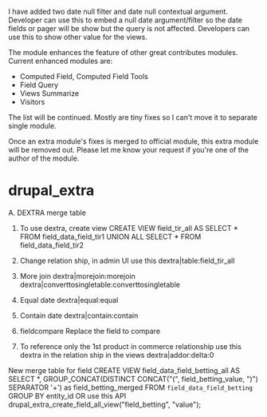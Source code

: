 I have added two date null filter and date null contextual argument. Developer can use this to embed a null date argument/filter so the date fields or pager will be show but the query is not affected.
Developers can use this to show other value for the views.

The module enhances the feature of other great contributes modules.
Current enhanced modules are:
- Computed Field, Computed Field Tools
- Field Query
- Views Summarize
- Visitors

The list will be continued.
Mostly are tiny fixes so I can't move it to separate single module.

Once an extra module's fixes is merged to official module, this extra module will be removed out. Please let me know your request if you're one of the author of the module.

# drupal_extra
A. DEXTRA merge table
1. To use dextra, create view
CREATE VIEW field_tir_all AS
   SELECT * FROM field_data_field_tir1
   UNION ALL
   SELECT * FROM field_data_field_tir2

2. Change relation ship, in admin UI use this
dextra|table:field_tir_all

3. More join
dextra|morejoin:morejoin
dextra|converttosingletable:converttosingletable

4. Equal date
dextra|equal:equal

5. Contain date
dextra|contain:contain

6. fieldcompare
Replace the field to compare

7. To reference only the 1st product in commerce relationship use this dextra in the relation ship in the views
dextra|addor:delta:0

New merge table for field
CREATE VIEW field_data_field_betting_all AS
  SELECT *, GROUP_CONCAT(DISTINCT CONCAT("(", field_betting_value, ")") SEPARATOR '+') as field_betting_merged FROM `field_data_field_betting`
  GROUP BY entity_id
OR use this API
drupal_extra_create_field_all_view("field_betting", "value");
